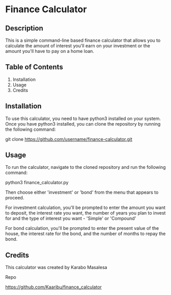 # Finance Calculator

## Description

This is a simple command-line based finance calculator that allows you to calculate the amount of interest you'll earn on your investment or the amount you'll have to pay on a home loan.

## Table of Contents

1. Installation
2. Usage
3. Credits

## Installation

To use this calculator, you need to have python3 installed on your system. Once you have python3 installed, you can clone the repository by running the following command:

git clone https://github.com/username/finance-calculator.git

## Usage

To run the calculator, navigate to the cloned repository and run the following command:

python3 finance_calculator.py

Then choose either 'investment' or 'bond' from the menu that appears to proceed.

For investment calculation, you'll be prompted to enter the amount you want to deposit, the interest rate you want, the number of years you plan to invest for and the type of interest you want - 'Simple' or 'Compound'

For bond calculation, you'll be prompted to enter the present value of the house, the interest rate for the bond, and the number of months to repay the bond.

## Credits

This calculator was created by Karabo Masalesa

Repo

https://github.com/Kaaribu/finance_calculator

